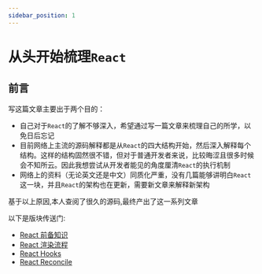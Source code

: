 ```yaml
---
sidebar_position: 1
---
```


# 从头开始梳理`React`

## 前言

写这篇文章主要出于两个目的：

- 自己对于`React`的了解不够深入，希望通过写一篇文章来梳理自己的所学，以免日后忘记
- 目前网络上主流的源码解释都是从`React`的四大结构开始，然后深入解释每个结构。这样的结构固然很不错，但对于普通开发者来说，比较晦涩且很多时候会不知所云。因此我想尝试从开发者能见的角度厘清`React`的执行机制
- 网络上的资料（无论英文还是中文）同质化严重，没有几篇能够讲明白`React`这一块，并且`React`的架构也在更新，需要新文章来解释新架构

基于以上原因,本人查阅了很久的源码,最终产出了这一系列文章

以下是版块传送门:
- [React 前备知识](../intro.md)
- [React 渲染流程](./React-CreateVDOM.md)
- [React Hooks](./React-Hooks.md)
- [React Reconcile](./React-Reconcile.md)